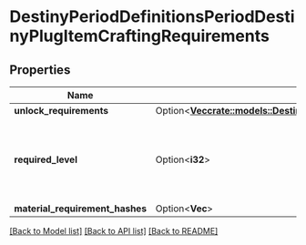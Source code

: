# DestinyPeriodDefinitionsPeriodDestinyPlugItemCraftingRequirements

## Properties

Name | Type | Description | Notes
------------ | ------------- | ------------- | -------------
**unlock_requirements** | Option<[**Vec<crate::models::DestinyPeriodDefinitionsPeriodDestinyPlugItemCraftingUnlockRequirement>**](Destiny.Definitions.DestinyPlugItemCraftingUnlockRequirement.md)> |  | [optional]
**required_level** | Option<**i32**> | If the plug has a known level requirement, it'll be available here. | [optional]
**material_requirement_hashes** | Option<**Vec<i32>**> |  | [optional]

[[Back to Model list]](../README.md#documentation-for-models) [[Back to API list]](../README.md#documentation-for-api-endpoints) [[Back to README]](../README.md)


